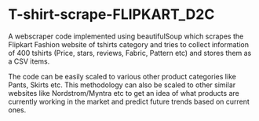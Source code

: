 # T-shirt-scrape-FLIPKART_D2C
A webscraper code implemented using beautifulSoup which scrapes the Flipkart Fashion website of tshirts category and 
tries to collect information of 400 tshirts (Price, stars, reviews, Fabric, Pattern etc) and stores them as a CSV items.

The code can be easily scaled to various other product categories like Pants, Skirts etc.
This methodology can also be scaled to other similar websites like Nordstrom/Myntra etc to get an idea of what products are currently
working in the market and predict future trends based on current ones.
